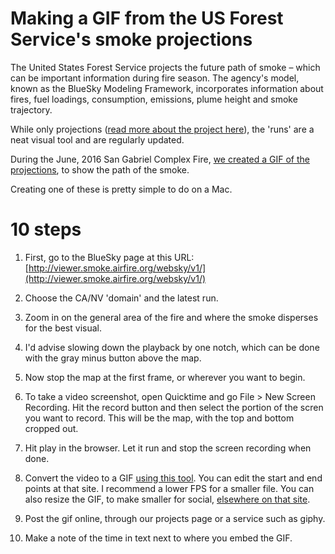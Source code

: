 # Making a GIF from the US Forest Service's smoke projections
The United States Forest Service projects the future path of smoke – which can be important information during fire season. The agency's model, known as the BlueSky Modeling Framework, incorporates information about fires, fuel loadings, consumption, emissions, plume height and smoke trajectory.

While only projections ([read more about the project here](http://viewer.smoke.airfire.org/run/standard/CANSAC-2km/2016062400/)), the 'runs' are a neat visual tool and are regularly updated.

During the June, 2016 San Gabriel Complex Fire, [we created a GIF of the projections](http://projects.scpr.org/maps/2016-san-gabriel-complex-fire-smoke/), to show the path of the smoke.

Creating one of these is pretty simple to do on a Mac. 

# 10 steps
1. First, go to the BlueSky page at this URL: [http://viewer.smoke.airfire.org/websky/v1/](http://viewer.smoke.airfire.org/websky/v1/)

2. Choose the CA/NV 'domain' and the latest run. 

3. Zoom in on the general area of the fire and where the smoke disperses for the best visual.

4. I'd advise slowing down the playback by one notch, which can be done with the gray minus button above the map.

5. Now stop the map at the first frame, or wherever you want to begin.

6. To take a video screenshot, open Quicktime and go File > New Screen Recording. Hit the record button and then select the portion of the scren you want to record. This will be the map, with the top and bottom cropped out.

7. Hit play in the browser. Let it run and stop the screen recording when done.

8. Convert the video to a GIF [using this tool](http://ezgif.com/video-to-gif). You can edit the start and end points at that site. I recommend a lower FPS for a smaller file. You can also resize the GIF, to make smaller for social, [elsewhere on that site](http://ezgif.com/resize). 

9. Post the gif online, through our projects page or a service such as giphy.

10. Make a note of the time in text next to where you embed the GIF.